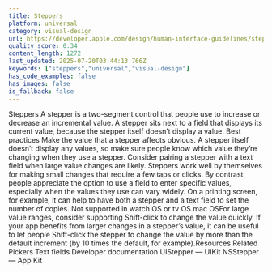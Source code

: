 ```yaml
---
title: Steppers
platform: universal
category: visual-design
url: https://developer.apple.com/design/human-interface-guidelines/steppers
quality_score: 0.34
content_length: 1272
last_updated: 2025-07-20T03:44:13.766Z
keywords: ["steppers","universal","visual-design"]
has_code_examples: false
has_images: false
is_fallback: false
---
```


Steppers A stepper is a two-segment control that people use to increase or decrease an incremental value. A stepper sits next to a field that displays its current value, because the stepper itself doesn’t display a value. Best practices Make the value that a stepper affects obvious. A stepper itself doesn’t display any values, so make sure people know which value they’re changing when they use a stepper. Consider pairing a stepper with a text field when large value changes are likely. Steppers work well by themselves for making small changes that require a few taps or clicks. By contrast, people appreciate the option to use a field to enter specific values, especially when the values they use can vary widely. On a printing screen, for example, it can help to have both a stepper and a text field to set the number of copies. Not supported in watch OS or tv OS.mac OSFor large value ranges, consider supporting Shift-click to change the value quickly. If your app benefits from larger changes in a stepper’s value, it can be useful to let people Shift-click the stepper to change the value by more than the default increment (by 10 times the default, for example).Resources Related Pickers Text fields Developer documentation UIStepper — UIKit NSStepper — App Kit